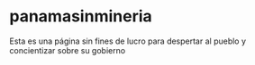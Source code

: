 # panamasinmineria
Esta es una página sin fines de lucro para despertar al pueblo y concientizar sobre su gobierno
